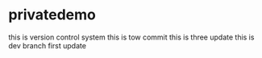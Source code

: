 # privatedemo
this is version control system
this is tow commit
this is three update
this is dev branch first update
